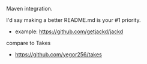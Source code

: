 
Maven integration.

I'd say making a better README.md is your #1 priority. 
* example: https://github.com/getjackd/jackd

compare to Takes
* https://github.com/yegor256/takes

